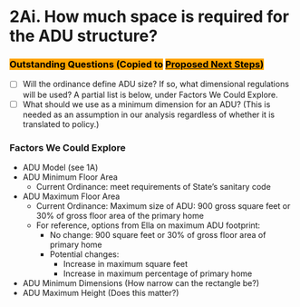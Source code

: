 # 2Ai. How much space is required for the ADU structure?

### <mark style="background-color:orange;">Outstanding Questions (Copied to</mark> [<mark style="background-color:orange;">Proposed Next Steps</mark>](../proposed-next-steps.md)<mark style="background-color:orange;">)</mark>

* [ ] Will the ordinance define ADU size? If so, what dimensional regulations will be used? A partial list is below, under Factors We Could Explore.
* [ ] What should we use as a minimum dimension for an ADU? (This is needed as an assumption in our analysis regardless of whether it is translated to policy.)

### Factors We Could Explore

* ADU Model (see 1A)
* ADU Minimum Floor Area
  * Current Ordinance: meet requirements of State’s sanitary code&#x20;
* ADU Maximum Floor Area
  * Current Ordinance: Maximum size of ADU: 900 gross square feet or 30% of gross floor area of the primary home&#x20;
  * For reference, options from Ella on maximum ADU footprint:
    * No change: 900 square feet or 30% of gross floor area of primary home&#x20;
    * Potential changes:
      * Increase in maximum square feet&#x20;
      * Increase in maximum percentage of primary home&#x20;
* ADU Minimum Dimensions (How narrow can the rectangle be?)
* ADU Maximum Height (Does this matter?)
